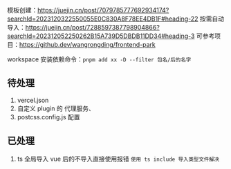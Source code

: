 模板创建：https://juejin.cn/post/7079785777692934174?searchId=2023120322550055E0C830A8F78EE4DB1F#heading-22
按需自动导入：https://juejin.cn/post/7288597387798904866?searchId=202312052250262B15A739D5DBDB11DD34#heading-3
可参考项目：https://github.dev/wangrongding/frontend-park

workspace 安装依赖命令：`pnpm add xx -D --filter 包名/后的名字`

## 待处理

1. vercel.json
2. 自定义 plugin 的 代理服务、
3. postcss.config.js 配置

## 已处理

1. ts 全局导入 vue 后的不导入直接使用报错
   `使用 ts include 导入类型文件解决`

